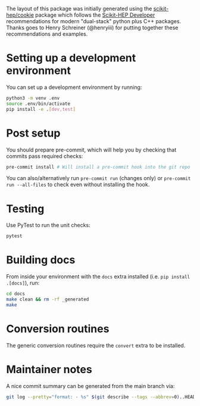 The layout of this package was initially generated using the [scikit-hep/cookie][cookie] package
which follows the [Scikit-HEP Developer][skhep-dev-intro] recommendations for modern "dual-stack"
python plus C++ packages. Thanks goes to Henry Schreiner (@henryiii) for putting together these
recommendations and examples.

[cookie]: https://github.com/scikit-hep/cookie
[skhep-dev-intro]: https://scikit-hep.org/developer/intro

# Setting up a development environment

You can set up a development environment by running:

```bash
python3 -m venv .env
source .env/bin/activate
pip install -e .[dev,test]
```

# Post setup

You should prepare pre-commit, which will help you by checking that commits
pass required checks:

```bash
pre-commit install # Will install a pre-commit hook into the git repo
```

You can also/alternatively run `pre-commit run` (changes only) or `pre-commit
run --all-files` to check even without installing the hook.

# Testing

Use PyTest to run the unit checks:

```bash
pytest
```

# Building docs

From inside your environment with the `docs` extra installed (i.e. `pip install .[docs]`), run:

```bash
cd docs
make clean && rm -rf _generated
make
```

# Conversion routines
The generic conversion routines require the `convert` extra to be installed.

# Maintainer notes
A nice commit summary can be generated from the main branch via:
```bash
git log --pretty="format: - %s" $(git describe --tags --abbrev=0)..HEAD
```
